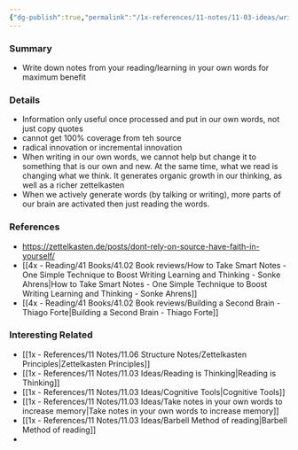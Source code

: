 ```yaml
---
{"dg-publish":true,"permalink":"/1x-references/11-notes/11-03-ideas/writing-notes-in-your-own-words-has-power/","title":"Writing notes in your own words has power","created":"2024-02-14T20:18:19.932+03:00","updated":"2024-02-14T20:18:19.932+03:00"}
---
```



### Summary
- Write down notes from your reading/learning in your own words for maximum benefit

### Details
- Information only useful once processed and put in our own words, not just copy quotes 
- cannot get 100% coverage from teh source
- radical innovation or incremental innovation
- When writing in our own words, we cannot help but change it to something that is our own and new. At the same time, what we read is changing what we think. It generates organic growth in our thinking, as well as a richer zettelkasten
- When we actively generate words (by talking or writing), more parts of our brain are activated then just reading the words.

### References
- https://zettelkasten.de/posts/dont-rely-on-source-have-faith-in-yourself/
- [[4x - Reading/41 Books/41.02 Book reviews/How to Take Smart Notes - One Simple Technique to Boost Writing Learning and Thinking - Sonke Ahrens\|How to Take Smart Notes - One Simple Technique to Boost Writing Learning and Thinking - Sonke Ahrens]]
- [[4x - Reading/41 Books/41.02 Book reviews/Building a Second Brain - Thiago Forte\|Building a Second Brain - Thiago Forte]]


### Interesting Related
- [[1x - References/11 Notes/11.06 Structure Notes/Zettelkasten Principles\|Zettelkasten Principles]]
- [[1x - References/11 Notes/11.03 Ideas/Reading is Thinking\|Reading is Thinking]]
- [[1x - References/11 Notes/11.03 Ideas/Cognitive Tools\|Cognitive Tools]]
- [[1x - References/11 Notes/11.03 Ideas/Take notes in your own words to increase memory\|Take notes in your own words to increase memory]]
- [[1x - References/11 Notes/11.03 Ideas/Barbell Method of reading\|Barbell Method of reading]]
- 

